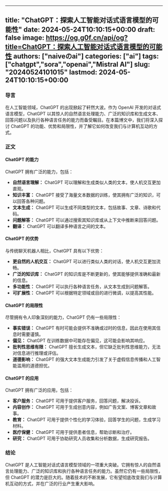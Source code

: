 
---
title: "ChatGPT：探索人工智能对话式语言模型的可能性"
date: 2024-05-24T10:10:15+00:00
draft: false
image: https://og.g0f.cn/api/og?title=ChatGPT：探索人工智能对话式语言模型的可能性
authors: ["naiveのai"]
categories: ["ai"]
tags: ["chatgpt","sora","openai","Mistral AI"]
slug: "20240524101015"
lastmod: 2024-05-24T10:10:15+00:00
---
### 导言

在人工智能领域，ChatGPT 的出现掀起了轩然大波。作为 OpenAI 开发的对话式语言模型，ChatGPT 以其惊人的自然语言处理能力、广泛的知识库和生成文本、回答问题以及执行各种语言任务的能力而备受瞩目。在本篇博文中，我们将深入探讨 ChatGPT 的功能、优势和局限性，并了解它如何改变我们与计算机互动的方式。

### 正文

#### ChatGPT 的能力

ChatGPT 拥有广泛的能力，包括：

- **自然语言理解：** ChatGPT 可以理解和生成类似人类的文本，使人机交互更加直观。
- **知识丰富：** ChatGPT 接受了海量文本数据的训练，使其拥有广泛的知识，可以回答各种问题。
- **文本生成：** ChatGPT 可以生成不同类型的文本，包括故事、文章、诗歌和代码。
- **问题解答：** ChatGPT 可以通过搜索其知识库或从上下文中推断来回答问题。
- **翻译：** ChatGPT 可以翻译多种语言之间的文本。

#### ChatGPT 的优势

与传统聊天机器人相比，ChatGPT 具有以下优势：

- **更自然的人机交互：** ChatGPT 可以进行类似人类的对话，使人机交互更加流畅。
- **广泛的知识库：** ChatGPT 的知识库是不断更新的，使其能够提供准确和最新的信息。
- **多功能性：** ChatGPT 可以执行各种语言任务，从文本生成到问题解答。
- **可扩展性：** ChatGPT 可以根据特定领域或目的进行微调，以提高其性能。

#### ChatGPT 的局限性

尽管拥有令人印象深刻的能力，ChatGPT 仍有一些局限性：

- **事实错误：** ChatGPT 有时可能会提供不准确或过时的信息，因此在使用其信息时需要谨慎。
- **偏见：** ChatGPT 在训练数据中可能存在偏见，这可能会影响其响应。
- **批判性思维有限：** ChatGPT 擅长生成文本，但它缺乏批判性思维能力，无法对信息进行推理或评估。
- **道德影响：** ChatGPT 的强大文本生成能力引发了关于虚假信息传播和人工智能滥用的道德担忧。

#### ChatGPT 的应用

ChatGPT 拥有广泛的应用，包括：

- **客户服务：** ChatGPT 可用于提供客户服务，回答问题，解决投诉。
- **内容创作：** ChatGPT 可用于生成创意内容，例如广告文案、博客文章和故事。
- **教育：** ChatGPT 可用于提供个性化的学习体验，回答学生的问题，生成学习材料。
- **医疗保健：** ChatGPT 可用于提供患者信息，帮助诊断和治疗。
- **研究：** ChatGPT 可用于协助研究人员收集和分析数据，生成研究报告。

### 结论

ChatGPT 是人工智能对话式语言模型领域的一项重大突破。它拥有惊人的自然语言处理能力、广泛的知识库和执行各种语言任务的能力。虽然它仍有一些局限性，但 ChatGPT 的潜力是巨大的。随着技术的不断发展，它有望彻底改变我们与计算机互动的方式，并在广泛的行业产生重大影响。